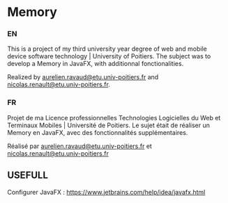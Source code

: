 # Memory
### EN

This is a project of my third university year degree of web and mobile device software technology | University of Poitiers. The subject was to develop a Memory in JavaFX, with additionnal fonctionalities.

Realized by aurelien.ravaud@etu.univ-poitiers.fr and nicolas.renault@etu.univ-poitiers.fr.

### FR

Projet de ma Licence professionnelles Technologies Logicielles du Web et Terminaux Mobiles | Université de Poitiers. Le sujet était de réaliser un Memory en JavaFX, avec des fonctionnalités supplémentaires.  

Réalisé par aurelien.ravaud@etu.univ-poitiers.fr et nicolas.renault@etu.univ-poitiers.fr

## USEFULL
Configurer JavaFX :
https://www.jetbrains.com/help/idea/javafx.html
